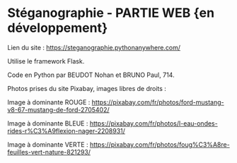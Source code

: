# Stéganographie - PARTIE WEB {en développement}

Lien du site : https://steganographie.pythonanywhere.com/

Utilise le framework Flask.

Code en Python par BEUDOT Nohan et BRUNO Paul, 714.

Photos prises du site Pixabay, images libres de droits :

Image à dominante ROUGE : https://pixabay.com/fr/photos/ford-mustang-v8-67-mustang-de-ford-2705402/

Image à dominante BLEUE : https://pixabay.com/fr/photos/l-eau-ondes-rides-r%C3%A9flexion-nager-2208931/

Image à dominante VERTE : https://pixabay.com/fr/photos/foug%C3%A8re-feuilles-vert-nature-821293/
